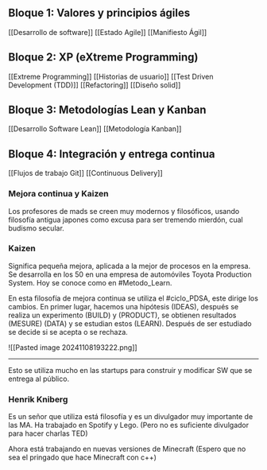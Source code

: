 
## Bloque 1: Valores y principios ágiles
[[Desarrollo de software]]
[[Estado Agile]]
[[Manifiesto Ágil]]


## Bloque 2: XP (eXtreme Programming)
[[Extreme Programming]]
[[Historias de usuario]]
[[Test Driven Development (TDD)]]
[[Refactoring]]
[[Diseño solid]]

## Bloque 3: Metodologías Lean y Kanban
[[Desarrollo Software Lean]]
[[Metodología Kanban]]

## Bloque 4: Integración y entrega continua

[[Flujos de trabajo Git]]
[[Continuous Delivery]]

### Mejora continua y Kaizen 

Los profesores de mads se creen muy modernos y filosóficos, usando filosofía antigua japones como excusa para ser tremendo mierdón, cual budismo secular.  


### Kaizen

Significa pequeña mejora, aplicada a la mejor de procesos en la empresa. Se desarrolla en los 50 en una empresa de automóviles Toyota Production System. Hoy se conoce como en #Metodo_Learn.

En esta filosofía de mejora continua se utiliza el #ciclo_PDSA, este dirige los cambios. 
En primer lugar, hacemos una hipótesis (IDEAS), después se realiza un experimento (BUILD) y (PRODUCT), se obtienen resultados (MESURE) (DATA) y se estudian estos (LEARN).
Después de ser estudiado se decide si se acepta o se rechaza.

![[Pasted image 20241108193222.png]]

---
Esto se utiliza mucho en las startups para construir y modificar SW que se entrega al público.

### Henrik Kniberg 

Es un señor que utiliza está filosofía y es un divulgador muy importante de las MA. Ha trabajado en Spotify y Lego. (Pero no es suficiente divulgador para hacer charlas TED)

Ahora está trabajando en nuevas versiones de Minecraft (Espero que no sea el pringado que hace Minecraft con c++)
